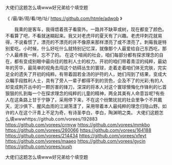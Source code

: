 
大佬们这题怎么填www好兄弟给个填空题




《 /最/新/观/看/地/址/ https://github.com/htmle/adwob 》




　　我乘的是客车，我得焐着孩子看窗外。一路并不缺草或树，现在都变了颜色。不看算了吧，不看就迷糊起来。我又对老虎坪的夏天有了兴趣。老虎坪刺花就易得，不说看惯了，漂亮的不漂亮的并不像原来那样漂亮了或不漂亮了。刺莓我是特别爱吃。小时候，什么好吃什么就特别记忆深，就像那个人最爱给自己东西吃，那个人最疼我一样，忘不了的。
在这个喧闹的社会，咱们每部分都有探求理念的自在，都有变成别眼中最向往的胜利人士的权力。开初的咱们带着青涩的纯粹，最幼年的芳华，最简单的视角去闯这个妨碍丛生的寰球，走着走着咱们体无完肤，完实足全的遗失了开初的纯粹。有带着固若金汤的护符的人，她们闯到了结果，变成大众瞩手段胜利人士，具有了旁人一辈子都得不到的货色，企及不了的光彩;有的人却变成荆芥丛中的一颗厉害的锋刀，深深的将本人对这个寰球懊悔化作锋利的匕首狠狠的扎到每一个在探求理念的纯粹的儿童的精神，两全其美有人命意旨呢?有些人在这条路上甘于宁静了，采用停下来，不在这个纷繁扰扰的社会里争个不共戴天，泥沙俱下、腥风血雨的江湖荡漾了，采用带着本人最纯粹的理念归隐山野。如许的人在这个汗青上不足为奇，有诗圣李白，李白，陶渊明之类。
大佬们这题怎么填wwwhttps://github.com/vorees/192883
https://github.com/vorees/crmyw
https://github.com/vorees/mmkbo
https://github.com/vorees/260066
https://github.com/vorees/164188
https://github.com/vorees/214434
https://github.com/vorees/xfeyt
https://github.com/vorees/maaeo
https://github.com/vorees/gycin
https://github.com/vorees/xush





大佬们这题怎么填www好兄弟给个填空题
